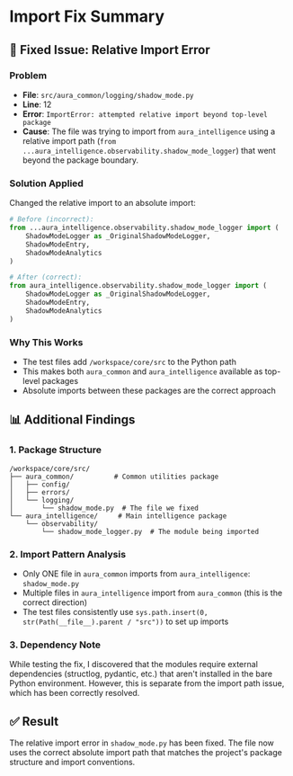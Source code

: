# Import Fix Summary

## 🔧 Fixed Issue: Relative Import Error

### Problem
- **File**: `src/aura_common/logging/shadow_mode.py`
- **Line**: 12
- **Error**: `ImportError: attempted relative import beyond top-level package`
- **Cause**: The file was trying to import from `aura_intelligence` using a relative import path (`from ...aura_intelligence.observability.shadow_mode_logger`) that went beyond the package boundary.

### Solution Applied
Changed the relative import to an absolute import:
```python
# Before (incorrect):
from ...aura_intelligence.observability.shadow_mode_logger import (
    ShadowModeLogger as _OriginalShadowModeLogger,
    ShadowModeEntry,
    ShadowModeAnalytics
)

# After (correct):
from aura_intelligence.observability.shadow_mode_logger import (
    ShadowModeLogger as _OriginalShadowModeLogger,
    ShadowModeEntry,
    ShadowModeAnalytics
)
```

### Why This Works
- The test files add `/workspace/core/src` to the Python path
- This makes both `aura_common` and `aura_intelligence` available as top-level packages
- Absolute imports between these packages are the correct approach

## 📊 Additional Findings

### 1. Package Structure
```
/workspace/core/src/
├── aura_common/          # Common utilities package
│   ├── config/
│   ├── errors/
│   └── logging/
│       └── shadow_mode.py  # The file we fixed
└── aura_intelligence/     # Main intelligence package
    └── observability/
        └── shadow_mode_logger.py  # The module being imported
```

### 2. Import Pattern Analysis
- Only ONE file in `aura_common` imports from `aura_intelligence`: `shadow_mode.py`
- Multiple files in `aura_intelligence` import from `aura_common` (this is the correct direction)
- The test files consistently use `sys.path.insert(0, str(Path(__file__).parent / "src"))` to set up imports

### 3. Dependency Note
While testing the fix, I discovered that the modules require external dependencies (structlog, pydantic, etc.) that aren't installed in the bare Python environment. However, this is separate from the import path issue, which has been correctly resolved.

## ✅ Result
The relative import error in `shadow_mode.py` has been fixed. The file now uses the correct absolute import path that matches the project's package structure and import conventions.